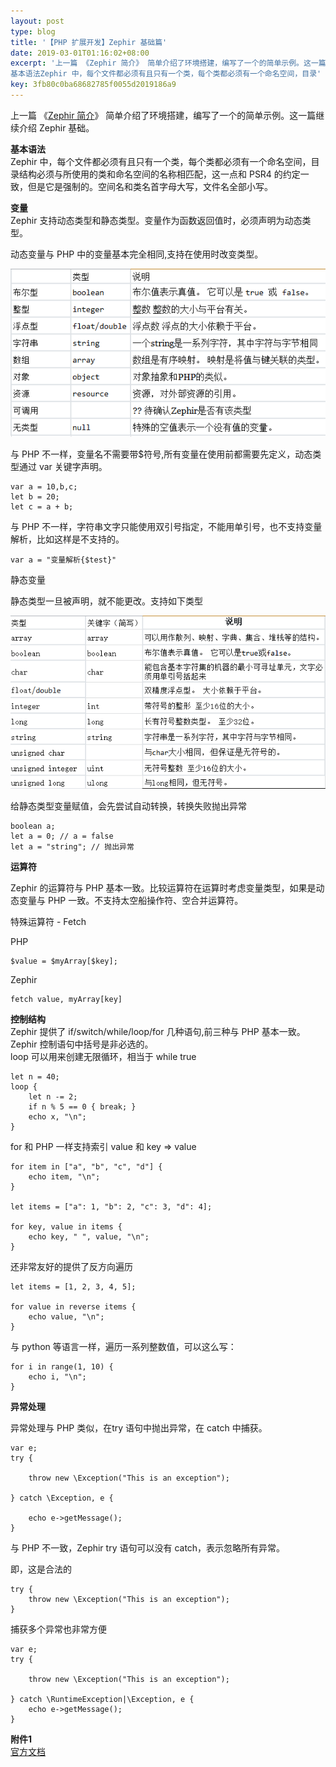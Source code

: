 ```yaml
---  
layout: post  
type: blog  
title: '【PHP 扩展开发】Zephir 基础篇'  
date: 2019-03-01T01:16:02+08:00  
excerpt: '上一篇 《Zephir 简介》 简单介绍了环境搭建，编写了一个的简单示例。这一篇继续介绍 Zephir 基础。
基本语法Zephir 中，每个文件都必须有且只有一个类，每个类都必须有一个命名空间，目录'  
key: 3fb80c0ba68682785f0055d2019186a9  
---  
```


上一篇 《[Zephir 简介](https://blog.xiehuanjin.cn/blog/markdown/introduction-to-zephir)》 简单介绍了环境搭建，编写了一个的简单示例。这一篇继续介绍 Zephir 基础。

**基本语法**  
Zephir 中，每个文件都必须有且只有一个类，每个类都必须有一个命名空间，目录结构必须与所使用的类和命名空间的名称相匹配，这一点和 PSR4 的约定一致，但是它是强制的。空间名和类名首字母大写，文件名全部小写。

**变量**  
Zephir 支持动态类型和静态类型。变量作为函数返回值时，必须声明为动态类型。

动态变量与 PHP 中的变量基本完全相同,支持在使用时改变类型。

![clipboard.png](/blog/files/images/3a73acc80cf163accebfa006d1a7e3ea.png "clipboard.png")

与 PHP 不一样，变量名不需要带$符号,所有变量在使用前都需要先定义，动态类型通过 var 关键字声明。

```
var a = 10,b,c;
let b = 20;
let c = a + b;
```

与 PHP 不一样，字符串文字只能使用双引号指定，不能用单引号，也不支持变量解析，比如这样是不支持的。

```
var a = "变量解析{$test}"
```

静态变量

静态类型一旦被声明，就不能更改。支持如下类型

![clipboard.png](/blog/files/images/650f905df1e6c59a06aeee7c2c1d229e.png "clipboard.png")

给静态类型变量赋值，会先尝试自动转换，转换失败抛出异常

```
boolean a;
let a = 0; // a = false
let a = "string"; // 抛出异常
```

**运算符**

Zephir 的运算符与 PHP 基本一致。比较运算符在运算时考虑变量类型，如果是动态变量与 PHP 一致。不支持太空船操作符、空合并运算符。

特殊运算符 - Fetch

PHP

```
$value = $myArray[$key];
```

Zephir

```
fetch value, myArray[key]
```

**控制结构**  
Zephir 提供了 if/switch/while/loop/for 几种语句,前三种与 PHP 基本一致。Zephir 控制语句中括号是非必选的。  
loop 可以用来创建无限循环，相当于 while true

```
let n = 40;
loop {
    let n -= 2;
    if n % 5 == 0 { break; }
    echo x, "\n";
}
```

for 和 PHP 一样支持索引 value 和 key => value

```
for item in ["a", "b", "c", "d"] {
    echo item, "\n";
}

let items = ["a": 1, "b": 2, "c": 3, "d": 4];

for key, value in items {
    echo key, " ", value, "\n";
}
```

还非常友好的提供了反方向遍历

```
let items = [1, 2, 3, 4, 5];

for value in reverse items {
    echo value, "\n";
}
```

与 python 等语言一样，遍历一系列整数值，可以这么写：

```
for i in range(1, 10) {
    echo i, "\n";
}
```

**异常处理**

异常处理与 PHP 类似，在try 语句中抛出异常，在 catch 中捕获。

```
var e;
try {

    throw new \Exception("This is an exception");

} catch \Exception, e {

    echo e->getMessage();
}
```

与 PHP 不一致，Zephir try 语句可以没有 catch，表示忽略所有异常。

即，这是合法的

```
try {
    throw new \Exception("This is an exception");
}
```

捕获多个异常也非常方便

```
var e;
try {

    throw new \Exception("This is an exception");

} catch \RuntimeException|\Exception, e {
    echo e->getMessage();
}
```

**附件1**  
[官方文档](https://docs.zephir-lang.com/0.11/en/welcome)